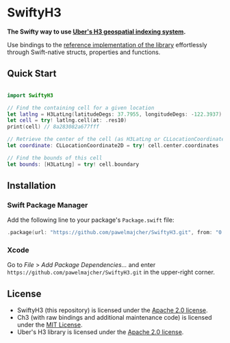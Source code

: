 
# SwiftyH3

**The Swifty way to use [Uber's H3 geospatial indexing system](https://h3geo.org/).**

Use bindings to the [reference implementation of the library](https://github.com/uber/h3.git) effortlessly through Swift-native structs, properties and functions.

## Quick Start

```swift

import SwiftyH3

// Find the containing cell for a given location
let latlng = H3LatLng(latitudeDegs: 37.7955, longitudeDegs: -122.3937)
let cell = try! latlng.cell(at: .res10)
print(cell) // 8a283082a677fff

// Retrieve the center of the cell (as H3LatLng or CLLocationCoordinate2D)
let coordinate: CLLocationCoordinate2D = try! cell.center.coordinates

// Find the bounds of this cell
let bounds: [H3LatLng] = try! cell.boundary
```

## Installation

### Swift Package Manager

Add the following line to your package's `Package.swift` file:

```swift
.package(url: "https://github.com/pawelmajcher/SwiftyH3.git", from: "0.1.0")
```

### Xcode

Go to *File* > *Add Package Dependencies...* and enter `https://github.com/pawelmajcher/SwiftyH3.git` in the upper-right corner.

## License

- SwiftyH3 (this repository) is licensed under the [Apache 2.0 license](LICENSE).
- Ch3 (with raw bindings and additional maintenance code) is licensed under the [MIT License](https://github.com/pawelmajcher/Ch3/blob/master/LICENSE).
- Uber's H3 library is licensed under the [Apache 2.0 license](https://github.com/uber/h3/blob/master/LICENSE).